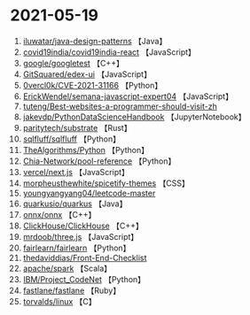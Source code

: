 # 2021-05-19

1. [iluwatar/java-design-patterns](https://github.com/iluwatar/java-design-patterns) 【Java】
2. [covid19india/covid19india-react](https://github.com/covid19india/covid19india-react) 【JavaScript】
3. [google/googletest](https://github.com/google/googletest) 【C++】
4. [GitSquared/edex-ui](https://github.com/GitSquared/edex-ui) 【JavaScript】
5. [0vercl0k/CVE-2021-31166](https://github.com/0vercl0k/CVE-2021-31166) 【Python】
6. [ErickWendel/semana-javascript-expert04](https://github.com/ErickWendel/semana-javascript-expert04) 【JavaScript】
7. [tuteng/Best-websites-a-programmer-should-visit-zh](https://github.com/tuteng/Best-websites-a-programmer-should-visit-zh) 
8. [jakevdp/PythonDataScienceHandbook](https://github.com/jakevdp/PythonDataScienceHandbook) 【JupyterNotebook】
9. [paritytech/substrate](https://github.com/paritytech/substrate) 【Rust】
10. [sqlfluff/sqlfluff](https://github.com/sqlfluff/sqlfluff) 【Python】
11. [TheAlgorithms/Python](https://github.com/TheAlgorithms/Python) 【Python】
12. [Chia-Network/pool-reference](https://github.com/Chia-Network/pool-reference) 【Python】
13. [vercel/next.js](https://github.com/vercel/next.js) 【JavaScript】
14. [morpheusthewhite/spicetify-themes](https://github.com/morpheusthewhite/spicetify-themes) 【CSS】
15. [youngyangyang04/leetcode-master](https://github.com/youngyangyang04/leetcode-master) 
16. [quarkusio/quarkus](https://github.com/quarkusio/quarkus) 【Java】
17. [onnx/onnx](https://github.com/onnx/onnx) 【C++】
18. [ClickHouse/ClickHouse](https://github.com/ClickHouse/ClickHouse) 【C++】
19. [mrdoob/three.js](https://github.com/mrdoob/three.js) 【JavaScript】
20. [fairlearn/fairlearn](https://github.com/fairlearn/fairlearn) 【Python】
21. [thedaviddias/Front-End-Checklist](https://github.com/thedaviddias/Front-End-Checklist) 
22. [apache/spark](https://github.com/apache/spark) 【Scala】
23. [IBM/Project_CodeNet](https://github.com/IBM/Project_CodeNet) 【Python】
24. [fastlane/fastlane](https://github.com/fastlane/fastlane) 【Ruby】
25. [torvalds/linux](https://github.com/torvalds/linux) 【C】
